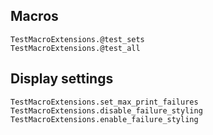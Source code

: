 ## Macros

```@docs
TestMacroExtensions.@test_sets
TestMacroExtensions.@test_all
```

## Display settings

```@docs
TestMacroExtensions.set_max_print_failures
TestMacroExtensions.disable_failure_styling
TestMacroExtensions.enable_failure_styling
```